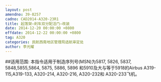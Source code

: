 ```yaml
---
layout: post
amendno: 39-8257
cadno: CAD2014-A320-23R1
title: 起落架–刹车双分配活门–改装
date: 2014-12-20 00:00:00 +0800
effdate: 2014-12-22 00:00:00 +0800
tag: A320
categories: 民航西南地区管理局适航审定处
author: 李光耀
---
```


##适用范围:
本指令适用于制造序列号(MSN)为5817, 5826, 5837, 5848,5855,5864, 5875, 5886, 5896 和5910及大与等于5918的Airbus A319-115,A319-133, A320-214, A320-216, A320-232和 A320-233飞机。

